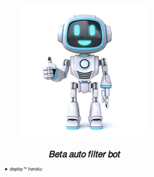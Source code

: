 <p align="center">
  <img src="BT/cute-blue-robot-giving-thumbs-up-3d-picture-id1350820098.jpg" alt="AutoFilterBeta-V3">
</p>
<h1 align="center">
  <b>𝐵𝑒𝑡𝑎 𝑎𝑢𝑡𝑜 𝑓𝑖𝑙𝑡𝑒𝑟 𝑏𝑜𝑡</b>
</h1>

<details><summary>𝑑𝑒𝑝𝑙𝑜𝑦 ᵗᵒ ℎ𝑒𝑟𝑜𝑘𝑢</summary>
<p>
<br>
<p><a href="https://heroku.com/deploy?template=https://github.com/RJMALLU/MW-AutoFilterBeta-V3"> <img src="https://img.shields.io/badge/Deploy%20To%20Heroku-blueviolet?style=for-the-badge&logo=heroku" width="200""/></a></p>
</a>
</p>
</details>
